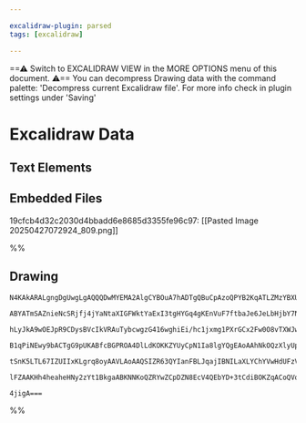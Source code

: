 ```yaml
---

excalidraw-plugin: parsed
tags: [excalidraw]

---
```

==⚠  Switch to EXCALIDRAW VIEW in the MORE OPTIONS menu of this document. ⚠== You can decompress Drawing data with the command palette: 'Decompress current Excalidraw file'. For more info check in plugin settings under 'Saving'


# Excalidraw Data

## Text Elements
## Embedded Files
19cfcb4d32c2030d4bbadd6e8685d3355fe96c97: [[Pasted Image 20250427072924_809.png]]

%%
## Drawing
```compressed-json
N4KAkARALgngDgUwgLgAQQQDwMYEMA2AlgCYBOuA7hADTgQBuCpAzoQPYB2KqATLZMzYBXUtiRoIACyhQ4zZAHoFAc0JRJQgEYA6bGwC2CgF7N6hbEcK4OCtptbErHALRY8RMpWdx8Q1TdIEfARcZgRmBShcZQUebQBGAAYEmjoghH0EDihmbgBtcDBQMBKIEm4IADFiADNnCgBWXAAOAAlKgHUAGUxmZ2VJSQBHADYeVJLIWEQKwn1opH5SzG5n

ABYATmSAZnieNcSRjfj4jYaNtaXIGFWktYaExI3tgHYGq4gKEnVuF7ftbaJe6JeLbHjbY7NZofSQIQgDKDcJINPiFSDWZTBbiJD7MKCkNgAawQAGE2Pg2KQKvjrMw4LhAtkJqVNLhsITlAShBxiGSKVSJDSOHSGVlER8aoR8PgAMqwLESQQeZkCfFEhAdb6SbioyYQPEE4lymAK9BK8ofLkDDjhXJoeIfNj07BqG72xI4tEQTnCOAASWIdtQeQAu

hLyJkA9wOEJpR9CDysBVcIkVRAuTybcwgzG416wghiEi/hc1jxmg1PXrGCx2Fw0O8vTXWJwAHKcMS/V4V55bePMAAi6Sghe4NQIYQ+mmEPIAosFMtkc7H8B8hHBiLgR0X7S97m9ttsRtsGiMRh8iBxCdGVxe2OzR2hx/hJ/molAhEGIIgeQnlGnJWCKMJFObAamwTQ1mIMFsB4RJAWINZNFZYhiBGBBmhGCtoJPBoagQDYRmwDYXjTZh3HEYM0TA

B1qPiNEwy9bACTgG9pUKABfcBGPROA4DlLdKOKKZYUyCpN1Ia8lgYQgEAoAAhNkOQzXlyUpCoAGIam0nTmQgbAREZKA/RHfQ5UNUk1IFdANPiBA7LsvSDNIIyTIyRT2R9blVP5alyGFekjKcwyxTc/RKilWV5Uo/VyQtQp9JC7IwvM9VNWIH40F1SBnNc0zUqNaKKnNItpNy0LTIAJWEa1bSRMqkuM0yAHlnVdJEPQalyKoySpOCgSpcH0KU3VQR

tSnK5LTL67IZUIIxKLgrq8oyAAVLAoAAQSIZR63QYIanFBLJqajIBNILaXLYChYVwHdUFzVdjsasLZx5TarpukJ7ogBkCSoZaev0D7/tW+AYpUvTyIJaUAA0dR4DYEjBZo9nGgRmPJfAAE0OpRBJTx4dGICMNgDG4YTIHoAghEo+iSg4wGpoyarvKzL9IekzkSDmhadSrSBueIOUEFYhsudIEgAFk2GIBA3twTRgnu59X1KIW+XUtBKYgeTyR+0h

lFZAAKHh4heaheHNy2zYt1BkgaABKNNKoQZRYwZCpDZN8EcV4QEbYD+3tCdiBOKZqACoQVqoDrZc81KGoIwQV3E0ljh/21r0skV5XuHxWmPmwIgxdQAuEA+Dghso8vHSEKBLxr0hafDhK7AAKwQbAchlKu4BluWFaVx9UFViuErZWPGFWsn8Apr1phisJgm7us0wMvEDDBmY0Eeu8HxVidx71JODBldJV84Mcj4vUIttX6fZ7Y/BOPARm6EA8IKa

4jigA===
```
%%